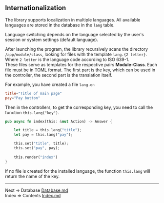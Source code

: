 ## Internationalization
The library supports localization in multiple languages. All available languages are stored in the database in the `lang` table.

Language switching depends on the language selected by the user's session or system settings (default language).

After launching the program, the library recursively scans the directory `/app/module/class`, looking for files with the template `lang.{2 letter}`. Where `2 letter` is the language code according to ISO 639-1.  
These files serve as templates for the respective pairs __Module__-__Class__.
Each file must be in [TOML](https://toml.io/) format.
The first part is the key, which can be used in the controller, the second part is the translation itself.

For example, you have created a file `lang.en`
```toml
title="Title of main page"
pay="Pay button"
```
Then in the controllers, to get the corresponding key, you need to call the function `this.lang("key")`.
```rust
pub async fn index(this: &mut Action) -> Answer {

    let title = this.lang("title");
    let pay = this.lang("pay");

    this.set("title", title);
    this.set("pay", pay);
    
    this.render("index")
}
```
If no file is created for the installed language, the function `this.lang` will return the name of the key.
___
Next => Database [Database.md](https://github.com/tryteex/tiny-web/blob/main/doc/Database.md)  
Index => Contents [Index.md](https://github.com/tryteex/tiny-web/blob/main/doc/Index.md)  